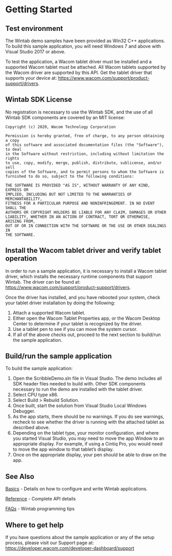 # Getting Started 

## Test environment

The Wintab demo samples have been provided as Win32 C++ applications. To build this sample application, you will need Windows 7 and above with Visual Studio 2017 or above.

To test the application, a Wacom tablet driver must be installed and a supported Wacom tablet must be attached. All Wacom tablets supported by the Wacom driver are supported by this API. Get the tablet driver that supports your device at: https://www.wacom.com/support/product-support/drivers.

## Wintab SDK License

No registration is necessary to use the Wintab SDK, and the use of all Wintab SDK components are covered by an MIT license:

```
Copyright (c) 2020, Wacom Technology Corporation
 
Permission is hereby granted, free of charge, to any person obtaining a copy
of this software and associated documentation files (the "Software"), to deal
in the Software without restriction, including without limitation the rights
to use, copy, modify, merge, publish, distribute, sublicense, and/or sell
copies of the Software, and to permit persons to whom the Software is
furnished to do so, subject to the following conditions:
 
THE SOFTWARE IS PROVIDED "AS IS", WITHOUT WARRANTY OF ANY KIND, EXPRESS OR
IMPLIED, INCLUDING BUT NOT LIMITED TO THE WARRANTIES OF MERCHANTABILITY,
FITNESS FOR A PARTICULAR PURPOSE AND NONINFRINGEMENT. IN NO EVENT SHALL THE
AUTHORS OR COPYRIGHT HOLDERS BE LIABLE FOR ANY CLAIM, DAMAGES OR OTHER
LIABILITY, WHETHER IN AN ACTION OF CONTRACT, TORT OR OTHERWISE, ARISING FROM,
OUT OF OR IN CONNECTION WITH THE SOFTWARE OR THE USE OR OTHER DEALINGS IN
THE SOFTWARE.
```

## Install the Wacom tablet driver and verify tablet operation
In order to run a sample application, it is necessary to install a Wacom tablet driver, which installs the necessary runtime components that support Wintab. The driver can be found at: https://www.wacom.com/support/product-support/drivers.

Once the driver has installed, and you have rebooted your system, check your tablet driver installation by doing the following:

1. Attach a supported Wacom tablet. 
2. Either open the Wacom Tablet Properties app, or the Wacom Desktop Center to determine if your tablet is recognized by the driver.
3. Use a tablet pen to see if you can move the system cursor.
4. If all of the above checks out, proceed to the next section to build/run the sample application.

## Build/run the sample application
To build the sample application:

1. Open the ScribbleDemo.sln file in Visual Studio.  The demo includes all SDK header files needed to build with. Other SDK components necessary to run the demo are installed with the tablet driver.
2. Select CPU type x86.
3. Select Build > Rebuild Solution.
4. Once built, start the solution from Visual Studio Local Windows Debugger.
5. As the app starts, there should be no warnings. If you do see warnings, recheck to see whether the driver is running with the attached tablet as described above.
6. Depending on the tablet type, your monitor configuration, and where you started Visual Studio, you may need to move the app Window to an appropriate display.  For example, if using a Cintiq Pro, you would need to move the app window to that tablet’s display.
7. Once on the appropriate display, your pen should be able to draw on the app.

## See Also  
[Basics](https://developer-docs.wacom.com/wacom-device-api/docs/wintab-basics) - Details on how to configure and write Wintab applications.  

[Reference](https://developer-docs.wacom.com/wacom-device-api/docs/wintab-reference) - Complete API details 

[FAQs](https://developer-docs.wacom.com/wacom-device-api/docs/wintab-faqs) - Wintab programming tips  

## Where to get help
If you have questions about the sample application or any of the setup process, please visit our Support page at: https://developer.wacom.com/developer-dashboard/support